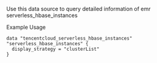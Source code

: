 Use this data source to query detailed information of emr serverless_hbase_instances

Example Usage

```hcl
data "tencentcloud_serverless_hbase_instances" "serverless_hbase_instances" {
  display_strategy = "clusterList"
}
```
